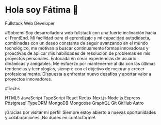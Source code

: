# Hola soy Fátima 👋

Fullstack Web Developer

#Sobremí
Soy desarrolladora web fullstack con una fuerte inclinación hacia el FrontEnd. Mi facilidad para el aprendizaje y mi capacidad autodidacta, combinadas con un deseo constante de seguir avanzando en el mundo tecnológico, me motivan a buscar continuamente formas innovadoras y proactivas de aplicar mis habilidades de resolución de problemas en mis proyectos personales. Enfocada en crear experiencias de usuario dinámicas y amigables. Me esfuerzo por mantenerme al día con las últimas tendencias y tecnologías, siempre con el objetivo de mejorar y crecer profesionalmente. Dispuesta a enfrentar nuevo desafios y aportar valor a proyectos innovadores. 

#Techs

HTML5 JavaScript TypeScript React Redux Next.js Node.js Express Postgresql TypeORM MongoDB Mongoose GraphQL Git GitHub Astro


¡Gracias por visitar mi perfil! Siempre estoy abierto a nuevas oportunidades y colaboraciones. No dudes en contactarme!.
